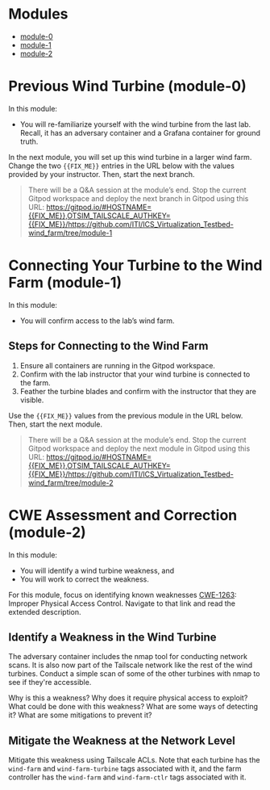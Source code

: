 # Modules

  * [module-0](#previous-wind-turbine-module-0)
  * [module-1](#connecting-your-turbine-to-the-wind-farm-module-1)
  * [module-2](#cwe-assessment-and-correction-module-2)

# Previous Wind Turbine (module-0)

In this module:

* You will re-familiarize yourself with the wind turbine from the last lab.
  Recall, it has an adversary container and a Grafana container for ground
  truth.

In the next module, you will set up this wind turbine in a larger wind farm.
Change the two `{{FIX_ME}}` entries in the URL below with the values provided by
your instructor. Then, start the next branch.

> There will be a Q&A session at the module’s end. Stop the current Gitpod
> workspace and deploy the next branch in Gitpod using this URL:
> https://gitpod.io/#HOSTNAME={{FIX_ME}},OTSIM_TAILSCALE_AUTHKEY={{FIX_ME}}/https://github.com/ITI/ICS_Virtualization_Testbed-wind_farm/tree/module-1

# Connecting Your Turbine to the Wind Farm (module-1)

In this module:

* You will confirm access to the lab’s wind farm.

## Steps for Connecting to the Wind Farm

1. Ensure all containers are running in the Gitpod workspace.
2. Confirm with the lab instructor that your wind turbine is connected to the
   farm.
3. Feather the turbine blades and confirm with the instructor that they are
   visible.

Use the `{{FIX_ME}}` values from the previous module in the URL below. Then,
start the next module.

> There will be a Q&A session at the module’s end. Stop the current Gitpod
> workspace and deploy the next module in Gitpod using this URL:
> https://gitpod.io/#HOSTNAME={{FIX_ME}},OTSIM_TAILSCALE_AUTHKEY={{FIX_ME}}/https://github.com/ITI/ICS_Virtualization_Testbed-wind_farm/tree/module-2

# CWE Assessment and Correction (module-2)

In this module:

* You will identify a wind turbine weakness, and
* You will work to correct the weakness.

For this module, focus on identifying known weaknesses
[CWE-1263](https://cwe.mitre.org/data/definitions/1263.html): Improper Physical
Access Control. Navigate to that link and read the extended description.

## Identify a Weakness in the Wind Turbine

The adversary container includes the nmap tool for conducting network scans. It
is also now part of the Tailscale network like the rest of the wind turbines.
Conduct a simple scan of some of the other turbines with nmap to see if they're
accessible.

Why is this a weakness? Why does it require physical access to exploit? What
could be done with this weakness? What are some ways of detecting it? What are
some mitigations to prevent it?

## Mitigate the Weakness at the Network Level

Mitigate this weakness using Tailscale ACLs. Note that each turbine has the
`wind-farm` and `wind-farm-turbine` tags associated with it, and the farm
controller has the `wind-farm` and `wind-farm-ctlr` tags associated with it.
